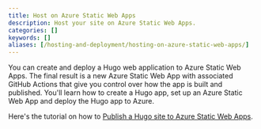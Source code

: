 ```yaml
---
title: Host on Azure Static Web Apps
description: Host your site on Azure Static Web Apps.
categories: []
keywords: []
aliases: [/hosting-and-deployment/hosting-on-azure-static-web-apps/]
---
```


You can create and deploy a Hugo web application to Azure Static Web Apps. The final result is a new Azure Static Web App with associated GitHub Actions that give you control over how the app is built and published. You'll learn how to create a Hugo app, set up an Azure Static Web App and deploy the Hugo app to Azure.

Here's the tutorial on how to [Publish a Hugo site to Azure Static Web Apps](https://docs.microsoft.com/en-us/azure/static-web-apps/publish-hugo).
